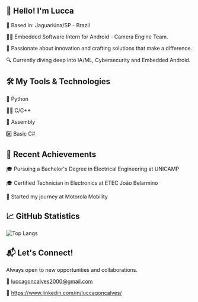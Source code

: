 ## 🌟 Hello! I'm Lucca

📍 Based in: Jaguariúna/SP - Brazil

👨‍💻 Embedded Software Intern for Android - Camera Engine Team.

🚀 Passionate about innovation and crafting solutions that make a difference.

🔍 Currently diving deep into IA/ML, Cybersecurity and Embedded Android.

## 🛠 My Tools & Technologies

🐍 Python

👨‍💻 C/C++

🦾 Assembly

#️⃣ Basic C#

## 🎉 Recent Achievements

🎓 Pursuing a Bachelor's Degree in Electrical Engineering at UNICAMP

🎓 Certified Technician in Electronics at ETEC João Belarmino

🏢 Started my journey at Motorola Mobility

## 📈 GitHub Statistics

![Top Langs](https://github-readme-stats.vercel.app/api/top-langs/?username=LuccaKG&theme=transparent&layout=compact)

## 📬 Let's Connect!

Always open to new opportunities and collaborations.

📧 luccagoncalves2000@gmail.com

🔗 https://www.linkedin.com/in/luccagoncalves/
